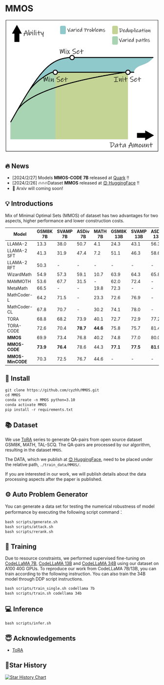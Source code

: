 # MMOS

![](./images/first_table.png)

## 🔥 News
<!-- - [2024/2/26]  -->
- [2024/2/27] Models **MMOS-CODE 7B** released at [Quark](https://pan.quark.cn/s/62a6644c0e02) !!
- [2024/2/26] 🔥🔥🔥Dataset **MMOS** released at [😊 HuggingFace](https://huggingface.co/datasets/cyzhh/MMOS) !!
- 🔲 Arxiv will coming soon! 

<!-- - [2024/1/12] Models ZZ-Math 7B released at [Google Drive](https://drive.google.com/drive/folders/13tpLR0bNLLg1oLkjUuwJT8STCB10uSSS?usp=sharing) or [Quark](https://pan.quark.cn/s/0b69ec84c793) 
- [2024/1/11] Dataset released at [😊 HuggingFace](https://huggingface.co/datasets/cyzhh/TAL-SCQ-CN_mix) -->

## 💡 Introductions

Mix of Minimal Optimal Sets (MMOS) of dataset has two advantages for two aspects, higher performance and lower construction costs.

| Model         | GSM8K 7B | SVAMP 7B | ASDiv 7B | MATH 7B | GSM8K 13B | SVAMP 13B | ASDiv 13B | MATH 13B |
|---------------|----------|----------|----------|---------|-----------|-----------|-----------|----------|
| LLAMA-2       | 13.3     | 38.0     | 50.7     | 4.1     | 24.3      | 43.1      | 56.3      | 6.3      |
| LLAMA-2 SFT   | 41.3     | 31.9     | 47.4     | 7.2     | 51.1      | 46.3      | 58.6      | 9.2      |
| LLAMA-2 RFT   | 50.3     | -        | -        | -       | -         | -         | -         | -        |
| WizardMath    | 54.9     | 57.3     | 59.1     | 10.7    | 63.9      | 64.3      | 65.8      | 14.0     |
| MAMMOTH       | 53.6     | 67.7     | 31.5     | -       | 62.0      | 72.4      | -         | 34.2     |
| MetaMath      | 66.5     | -        | -        | 19.8    | 72.3      | -         | -         | 22.4     |
| MathCoder-L   | 64.2     | 71.5     | -        | 23.3    | 72.6      | 76.9      | -         | 29.9     |
| MathCoder-CL  | 67.8     | 70.7     | -        | 30.2    | 74.1      | 78.0      | -         | 35.9     |
| TORA          | 68.8     | 68.2     | 73.9     | 40.1    | 72.7      | 72.9      | 77.2      | 43.0     |
| TORA-CODE     | 72.6     | 70.4     | **78.7**     | **44.6**    | 75.8      | 75.7      | 81.4      | 48.1     |
| **MMOS**          | 69.9     | 73.4     | 76.8     | 40.2    | 74.8      | 77.0      | 80.0      | 43.2     |
| **MMOS-CODE**     | **73.9**     | **76.4**     | 78.6     | 44.3    | **77.1**      | **77.5**      | **81.9**      | **48.1**     |
| **MMOS-MinCODE**  | 70.3     | 72.5     | 76.7     | 44.6    | -         | -         | -         | -        |

## 💾 Install

    git clone https://github.com/cyzhh/MMOS.git
    cd MMOS
    conda create -n MMOS python=3.10 
    conda activate MMOS
    pip install -r requirements.txt

## 📚 Dataset

We use [ToRA](https://github.com/microsoft/ToRA?tab=readme-ov-file) series to generate QA-pairs from open source dataset GSM8K, MATH, TAL-SCQ. The QA-pairs are processed by our algorithm, resulting in the dataset `MMOS`.

The DATA, which we publish at [😊 HuggingFace](https://huggingface.co/datasets/cyzhh/MMOS), need to be placed under the relative path, `./train_data/MMOS/`.

If you are interested in our work, we will publish details about the data processing aspects after the paper is published.

## ⚙️ Auto Problem Generator

You can generate a data set for testing the numerical robustness of model performance by executing the following script command：

    bash scripts/generate.sh
    bash scripts/attack.sh
    bash scripts/rerank.sh

## 🚀 Training
Due to resource constraints, we performed supervised fine-tuning on [CodeLLaMA 7B](https://huggingface.co/codellama/CodeLlama-7b-Python-hf), [CodeLLaMA 13B](https://huggingface.co/codellama/CodeLlama-13b-Python-hf) and [CodeLLaMA 34B](https://huggingface.co/codellama/CodeLlama-34b-Python-hf) using our dataset on A100 40G GPUs. To reproduce our work from CodeLLaMA 7B/13B, you can train according to the following instruction. You can also train the 34B model through DDP script instructions.

    bash scripts/train_single.sh codellama 7b
    bash scripts/train.sh codellama 34b

## 💻 Inference

    bash scripts/infer.sh

## 😇 Acknowledgements

- [ToRA](https://github.com/microsoft/ToRA?tab=readme-ov-file)

## 🌟Star History

[![Star History Chart](https://api.star-history.com/svg?repos=cyzhh/MMOS&type=Date)](https://star-history.com/#cyzhh/MMOS&Date)
